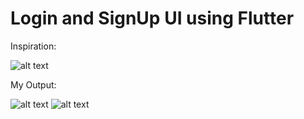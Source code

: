 # Login and SignUp UI using Flutter
 Inspiration:
 
 ![alt text](https://i.ibb.co/gPtvrCK/preview.jpg)

 My Output:
 
 ![alt text](https://i.ibb.co/VTZNfX7/OUTPUT1.png)
 ![alt text](https://i.ibb.co/XyFVMFV/OUTPUT2.png)
 

